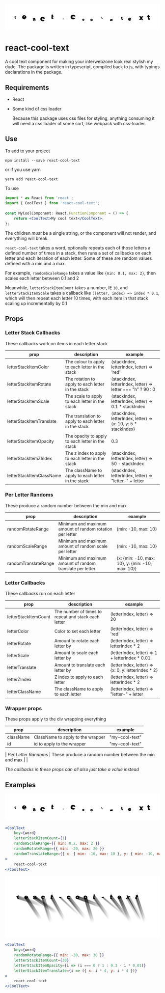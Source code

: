 ![example](./example.jpg)

# react-cool-text

A cool text component for making your interwebzone look real stylish my dude. The package is written in typescript, compiled back to js, with typings declarations in the package.

## Requirements

-   React
-   Some kind of css loader

    Because this package uses css files for styling, anything consuming it will need a css loader of some sort, like webpack with css-loader.

## Use

To add to your project

```
npm install --save react-cool-text
```

or if you use yarn

```
yarn add react-cool-text
```

To use

```jsx
import * as React from 'react';
import { CoolText } from 'react-cool-text';

const MyCoolComponent: React.FunctionComponent = () => {
    return <CoolText>My cool text</CoolText>;
};
```

The children _must_ be a single string, or the component will not render, and everything will break.

`react-cool-text` takes a word, optionally repeats each of those letters a defined number of times in a stack, then runs a set of callbacks on each letter and each iteration of each letter. Some of these are random values defined with a min and a max.

For example, `randomScaleRange` takes a value like `{min: 0.1, max: 2}`, then scales each letter between 0.1 and 2

Meanwhile, `letterStackItemCount` takes a number, IE `10`, and `letterStackItemScale` takes a callback like `(letter, index) => index * 0.1`, which will then repeat each letter 10 times, with each item in that stack scaling up incrementally by 0.1

## Props

### Letter Stack Callbacks

These callbacks work on items in each letter stack

| prop                     | description                                          | example                                                          |
| ------------------------ | ---------------------------------------------------- | ---------------------------------------------------------------- |
| letterStackItemColor     | The colour to apply to each letter in the stack      | (stackIndex, letterIndex, letter) => 'red'                       |
| letterStackItemRotate    | The rotation to apply to each letter in the stack    | (stackIndex, letterIndex, letter) => letter === "h" ? 90 : 0     |
| letterStackItemScale     | The scale to apply to each letter in the stack       | (stackIndex, letterIndex, letter) => 0.1 \* stackIndex           |
| letterStackItemTranslate | The translation to apply to each letter in the stack | (stackIndex, letterIndex, letter) => {x: 10, y: 5 \* stackIndex} |
| letterStackItemOpacity   | The opacity to apply to each letter in the stack     | 0.3                                                              |
| letterStackItemZIndex    | The z index to apply to each letter in the stack     | (stackIndex, letterIndex, letter) => 50 - stackIndex             |
| letterStackItemClassName | The className to apply to each letter in the stack   | (stackIndex, letterIndex, letter) => "letter-" + letter          |

### Per Letter Randoms

These produce a random number between the min and max

| prop                 | description                                               | example                                          |
| -------------------- | --------------------------------------------------------- | ------------------------------------------------ |
| randomRotateRange    | Minimum and maximum amount of random rotation per letter  | {min: -10, max: 10}                              |
| randomScaleRange     | Minimum and maximum amount of random scale per letter     | {min: -10, max: 10}                              |
| randomTranslateRange | Minimum and maximum amount of random translate per letter | {x: {min: -10, max: 10}, y: {min: -10, max: 10}} |

### Letter Callbacks

These callbacks run on each letter

| prop                 | description                                         | example                                              |
| -------------------- | --------------------------------------------------- | ---------------------------------------------------- |
| letterStackItemCount | The number of times to repeat and stack each letter | (letterIndex, letter) => 20                          |
| letterColor          | Color to set each letter                            | (letterIndex, letter) => 'red'                       |
| letterRotate         | Amount to rotate each letter by                     | (letterIndex, letter) => letterIndex \* 2            |
| letterScale          | Amount to scale each letter by                      | (letterIndex, letter) => 1 + letterIndex \* 0.01     |
| letterTranslate      | Amount to translate each letter by                  | (letterIndex, letter) => {x: 0, y: letterIndex \* 2} |
| letterZIndex         | Z index to apply to each letter                     | (letterIndex, letter) => letterIndex \* 2            |
| letterClassName      | The className to apply to each letter               | (letterIndex, letter) => "letter-" + letter          |

### Wrapper props

These props apply to the div wrapping everything

| prop      | description                       | example        |
| --------- | --------------------------------- | -------------- |
| className | ClassName to apply to the wrapper | "my-cool-text" |
| id        | id to apply to the wrapper        | "my-cool-text" |

| _Per Letter Randoms_ | These produce a random number between the min and max | |

_The callbacks in these props can all also just take a value instead_

## Examples

![example](./example.jpg)

```jsx
<CoolText
    key={word}
    letterStackItemCount={1}
    randomScaleRange={{ min: 0.2, max: 2 }}
    randomRotateRange={{ min: -20, max: 20 }}
    randomTranslateRange={{ x: { min: -10, max: 10 }, y: { min: -10, max: 10 } }}
>
    react-cool-text
</CoolText>
```

![example](./example2.jpg)

```jsx
<CoolText
    key={word}
    randomRotateRange={{ min: -30, max: 30 }}
    letterStackItemCount={30}
    letterStackItemOpacity={i => (i === 0 ? 1 : 0.3 - i * 0.01)}
    letterStackItemTranslate={i => ({ x: i * 4, y: i * 4 })}
>
    react-cool-text
</CoolText>
```
